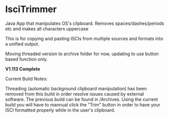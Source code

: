 # IsciTrimmer

Java App that manipulates OS's clipboard. Removes spaces/dashes/periods etc and makes all characters uppercase

This is for copying and pasting ISCIs from multiple sources and formats into a unified output.

Moving threaded version to archive folder for now, updating to use button based function only. 

**V1.113 Complete**

Current Build Notes:

Threading (automatic background clipboard manipulation) has been removed from this build in order resolve issues caused by external software. The previous build can be found in /Archives. Using the current build you will have to mannual click the "Trim" button in order to have your ISCI formatted properly while in the user's clipboard.
